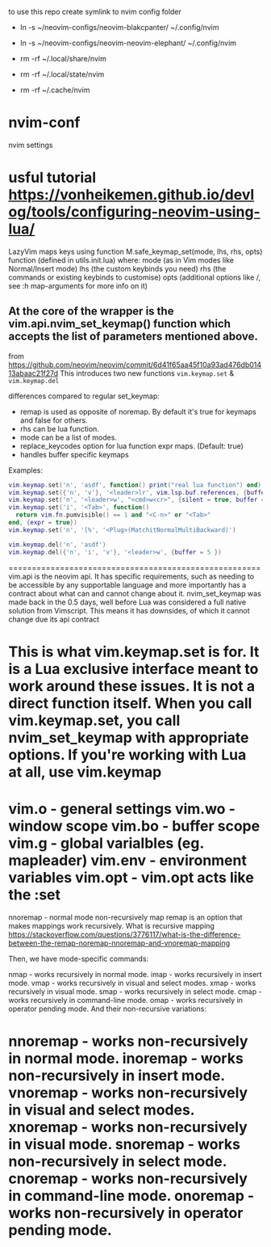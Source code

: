 to use this repo create symlink to nvim config folder
- ln -s ~/neovim-configs/neovim-blakcpanter/ ~/.config/nvim
- ln -s ~/neovim-configs/neovim-neovim-elephant/ ~/.config/nvim

- rm -rf ~/.local/share/nvim
- rm -rf ~/.local/state/nvim
- rm -rf ~/.cache/nvim


# nvim-conf
nvim settings


usful tutorial 
https://vonheikemen.github.io/devlog/tools/configuring-neovim-using-lua/
======================================================
LazyVim maps keys using function M.safe_keymap_set(mode, lhs, rhs, opts) function (defined in utils.init.lua) where:
mode (as in Vim modes like Normal/Insert mode)
lhs (the custom keybinds you need)
rhs (the commands or existing keybinds to customise)
opts (additional options like <silent>/<noremap>, see :h map-arguments for more info on it)

At the core of the wrapper is the vim.api.nvim_set_keymap() function which accepts the list of parameters mentioned above.
------------------------------------------------------------------------
from https://github.com/neovim/neovim/commit/6d41f65aa45f10a93ad476db01413abaac21f27d
This introduces two new functions `vim.keymap.set` & `vim.keymap.del`

differences compared to regular set_keymap:
- remap is used as opposite of noremap. By default it's true for <Plug> keymaps and false for others.
- rhs can be lua function.
- mode can be a list of modes.
- replace_keycodes option for lua function expr maps. (Default: true)
- handles buffer specific keymaps

Examples:
```lua
vim.keymap.set('n', 'asdf', function() print("real lua function") end)
vim.keymap.set({'n', 'v'}, '<leader>lr', vim.lsp.buf.references, {buffer=true})
vim.keymap.set('n', '<leader>w', "<cmd>w<cr>", {silent = true, buffer = 5 })
vim.keymap.set('i', '<Tab>', function()
  return vim.fn.pumvisible() == 1 and "<C-n>" or "<Tab>"
end, {expr = true})
vim.keymap.set('n', '[%', '<Plug>(MatchitNormalMultiBackward)')

vim.keymap.del('n', 'asdf')
vim.keymap.del({'n', 'i', 'v'}, '<leader>w', {buffer = 5 })
```
======================================================
vim.api is the neovim api. It has specific requirements, such as needing to be accessible by any supportable language and more importantly has a contract about what can and cannot change about it. nvim_set_keymap was made back in the 0.5 days, well before Lua was considered a full native solution from Vimscript. This means it has downsides, of which it cannot change due its api contract

This is what vim.keymap.set is for. It is a Lua exclusive interface meant to work around these issues. It is not a direct function itself. When you call vim.keymap.set, you call nvim_set_keymap with appropriate options. If you're working with Lua at all, use vim.keymap
======================================================

vim.o - general settings
vim.wo - window scope
vim.bo - buffer scope
vim.g - global varialbles (eg. mapleader)
vim.env - environment variables
vim.opt - vim.opt acts like the :set
======================================================
nnoremap - normal mode non-recursively map 
remap is an option that makes mappings work recursively. What is recursive mapping https://stackoverflow.com/questions/3776117/what-is-the-difference-between-the-remap-noremap-nnoremap-and-vnoremap-mapping

Then, we have mode-specific commands:

nmap - works recursively in normal mode.
imap - works recursively in insert mode.
vmap - works recursively in visual and select modes.
xmap - works recursively in visual mode.
smap - works recursively in select mode.
cmap - works recursively in command-line mode.
omap - works recursively in operator pending mode.
And their non-recursive variations:

nnoremap - works non-recursively in normal mode.
inoremap - works non-recursively in insert mode.
vnoremap - works non-recursively in visual and select modes.
xnoremap - works non-recursively in visual mode.
snoremap - works non-recursively in select mode.
cnoremap - works non-recursively in command-line mode.
onoremap - works non-recursively in operator pending mode.
======================================================
